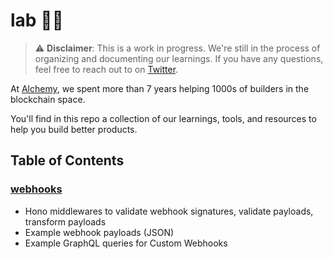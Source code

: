 # lab 🧑‍🔬

> ⚠️ **Disclaimer**: This is a work in progress. We're still in the process of organizing and documenting our learnings. If you have any questions, feel free to reach out to on [Twitter](https://twitter.com/bmoyroud).

At [Alchemy](https://www.alchemy.com), we spent more than 7 years helping 1000s of builders in the blockchain space.

You'll find in this repo a collection of our learnings, tools, and resources to help you build better products.

## Table of Contents

### [webhooks](webhooks/README.md)

- Hono middlewares to validate webhook signatures, validate payloads, transform payloads
- Example webhook payloads (JSON)
- Example GraphQL queries for Custom Webhooks
